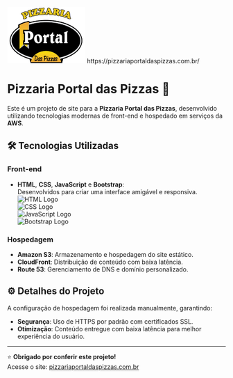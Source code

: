 <img src="img/logooriginal.png" alt="HTML Logo" width="180">  
https://pizzariaportaldaspizzas.com.br/

# **Pizzaria Portal das Pizzas 🍕**

Este é um projeto de site para a **Pizzaria Portal das Pizzas**, desenvolvido utilizando tecnologias modernas de front-end e hospedado em serviços da **AWS**.

## 🛠 Tecnologias Utilizadas

### **Front-end**
- **HTML**, **CSS**, **JavaScript** e **Bootstrap**:  
  Desenvolvidos para criar uma interface amigável e responsiva.  
  <img src="https://upload.wikimedia.org/wikipedia/commons/6/61/HTML5_logo_and_wordmark.svg" alt="HTML Logo" width="50">  
  <img src="https://upload.wikimedia.org/wikipedia/commons/d/d5/CSS3_logo_and_wordmark.svg" alt="CSS Logo" width="50">  
  <img src="https://upload.wikimedia.org/wikipedia/commons/6/6a/JavaScript-logo.png" alt="JavaScript Logo" width="50">  
  <img src="https://upload.wikimedia.org/wikipedia/commons/b/b2/Bootstrap_logo.svg" alt="Bootstrap Logo" width="50">

### **Hospedagem**
- **Amazon S3**: Armazenamento e hospedagem do site estático.
- **CloudFront**: Distribuição de conteúdo com baixa latência.
- **Route 53**: Gerenciamento de DNS e domínio personalizado.  
 
## ⚙️ Detalhes do Projeto
A configuração de hospedagem foi realizada manualmente, garantindo:
- **Segurança**: Uso de HTTPS por padrão com certificados SSL.  
- **Otimização**: Conteúdo entregue com baixa latência para melhor experiência do usuário.  

---

⭐️ **Obrigado por conferir este projeto!**  
Acesse o site: [pizzariaportaldaspizzas.com.br](https://pizzariaportaldaspizzas.com.br/)
